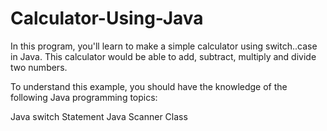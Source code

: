 # Calculator-Using-Java
In this program, you'll learn to make a simple calculator using switch..case in Java. This calculator would be able to add, subtract, multiply and divide two numbers.

To understand this example, you should have the knowledge of the following Java programming topics:

Java switch Statement
Java Scanner Class
